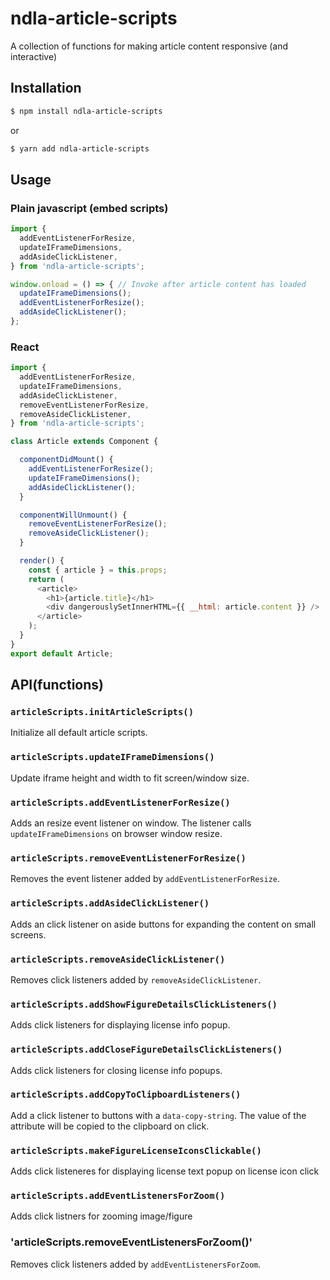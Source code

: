 # ndla-article-scripts

A collection of functions for making article content responsive (and interactive)

## Installation

```sh
$ npm install ndla-article-scripts
```

or

```sh
$ yarn add ndla-article-scripts
```
## Usage

### Plain javascript (embed scripts)

```javascript
import {
  addEventListenerForResize,
  updateIFrameDimensions,
  addAsideClickListener,
} from 'ndla-article-scripts';

window.onload = () => { // Invoke after article content has loaded
  updateIFrameDimensions();
  addEventListenerForResize();
  addAsideClickListener();
};

```

### React

```javascript
import {
  addEventListenerForResize,
  updateIFrameDimensions,
  addAsideClickListener,
  removeEventListenerForResize,
  removeAsideClickListener,
} from 'ndla-article-scripts';

class Article extends Component {

  componentDidMount() {
    addEventListenerForResize();
    updateIFrameDimensions();
    addAsideClickListener();
  }

  componentWillUnmount() {
    removeEventListenerForResize();
    removeAsideClickListener();
  }

  render() {
    const { article } = this.props;
    return (
      <article>
        <h1>{article.title}</h1>
        <div dangerouslySetInnerHTML={{ __html: article.content }} />
      </article>
    );
  }
}
export default Article;
```


## API(functions)

### `articleScripts.initArticleScripts()`

Initialize all default article scripts.

### `articleScripts.updateIFrameDimensions()`

Update iframe height and width to fit screen/window size.

### `articleScripts.addEventListenerForResize()`

Adds an resize event listener on window. The listener calls `updateIFrameDimensions` on browser window resize.

### `articleScripts.removeEventListenerForResize()`

Removes the event listener added by `addEventListenerForResize`.

### `articleScripts.addAsideClickListener()`

Adds an click listener on aside buttons for expanding the content on small screens.

### `articleScripts.removeAsideClickListener()`

Removes click listeners added by `removeAsideClickListener`.

### `articleScripts.addShowFigureDetailsClickListeners()`

Adds click listeners for displaying license info popup.

### `articleScripts.addCloseFigureDetailsClickListeners()`

Adds click listeners for closing license info popups.

### `articleScripts.addCopyToClipboardListeners()`

Add a click listener to buttons with a `data-copy-string`. The value of the attribute will be copied to the clipboard on click.

### `articleScripts.makeFigureLicenseIconsClickable()`

Adds click listeneres for displaying license text popup on license icon click

### `articleScripts.addEventListenersForZoom()`

Adds click listners for zooming image/figure

### 'articleScripts.removeEventListenersForZoom()'

Removes click listeners added by `addEventListenersForZoom`.
